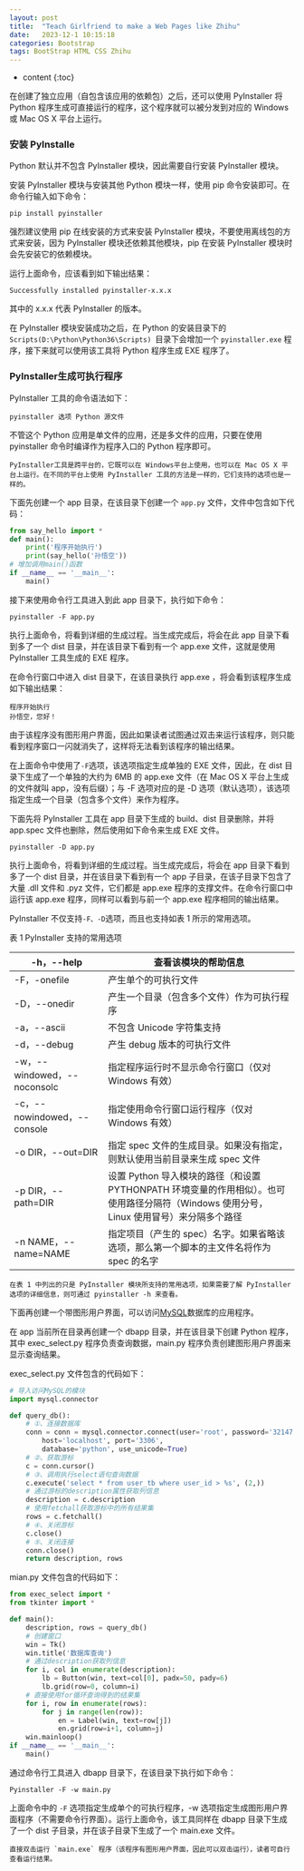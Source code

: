 ```yaml
---
layout: post
title:  "Teach Girlfriend to make a Web Pages like Zhihu"
date:   2023-12-1 10:15:18
categories: Bootstrap
tags: BootStrap HTML CSS Zhihu
---
```


* content
{:toc}

在创建了独立应用（自包含该应用的依赖包）之后，还可以使用 PyInstaller 将 Python 程序生成可直接运行的程序，这个程序就可以被分发到对应的 Windows 或 Mac OS X 平台上运行。

### 安装 PyInstalle
Python 默认并不包含 PyInstaller 模块，因此需要自行安装 PyInstaller 模块。

安装 PyInstaller 模块与安装其他 Python 模块一样，使用 pip 命令安装即可。在命令行输入如下命令：
```shell
pip install pyinstaller
```
强烈建议使用 pip 在线安装的方式来安装 PyInstaller 模块，不要使用离线包的方式来安装，因为 PyInstaller 模块还依赖其他模块，pip 在安装 PyInstaller 模块时会先安装它的依赖模块。

运行上面命令，应该看到如下输出结果：
```shell
Successfully installed pyinstaller-x.x.x
```
其中的 x.x.x 代表 PyInstaller 的版本。

在 PyInstaller 模块安装成功之后，在 Python 的安装目录下的`Scripts(D:\Python\Python36\Scripts) `目录下会增加一个 `pyinstaller.exe` 程序，接下来就可以使用该工具将 Python 程序生成 EXE 程序了。
### PyInstaller生成可执行程序
PyInstaller 工具的命令语法如下：
```
pyinstaller 选项 Python 源文件
```
不管这个 Python 应用是单文件的应用，还是多文件的应用，只要在使用 pyinstaller 命令时编译作为程序入口的 Python 程序即可。
```
PyInstaller工具是跨平台的，它既可以在 Windows平台上使用，也可以在 Mac OS X 平台上运行。在不同的平台上使用 PyInstaller 工具的方法是一样的，它们支持的选项也是一样的。
```

下面先创建一个 app 目录，在该目录下创建一个 `app.py` 文件，文件中包含如下代码：
```python
from say_hello import *
def main():
    print('程序开始执行')
    print(say_hello('孙悟空'))
# 增加调用main()函数
if __name__ == '__main__':
    main()
```
接下来使用命令行工具进入到此 app 目录下，执行如下命令：
```shell
pyinstaller -F app.py
```
执行上面命令，将看到详细的生成过程。当生成完成后，将会在此 app 目录下看到多了一个 dist 目录，并在该目录下看到有一个 app.exe 文件，这就是使用 PyInstaller 工具生成的 EXE 程序。

在命令行窗口中进入 dist 目录下，在该目录执行 app.exe ，将会看到该程序生成如下输出结果：
```
程序开始执行
孙悟空，您好！
```
由于该程序没有图形用户界面，因此如果读者试图通过双击来运行该程序，则只能看到程序窗口一闪就消失了，这样将无法看到该程序的输出结果。

在上面命令中使用了`-F`选项，该选项指定生成单独的 EXE 文件，因此，在 dist 目录下生成了一个单独的大约为 6MB 的 app.exe 文件（在 Mac OS X 平台上生成的文件就叫 app，没有后缀）；与 -F 选项对应的是 -D 选项（默认选项），该选项指定生成一个目录（包含多个文件）来作为程序。

下面先将 PyInstaller 工具在 app 目录下生成的 build、dist 目录删除，并将 app.spec 文件也删除，然后使用如下命令来生成 EXE 文件。
```shell
pyinstaller -D app.py
```
执行上面命令，将看到详细的生成过程。当生成完成后，将会在 app 目录下看到多了一个 dist 目录，并在该目录下看到有一个 app 子目录，在该子目录下包含了大量 .dll 文件和 .pyz 文件，它们都是 app.exe 程序的支撑文件。在命令行窗口中运行该 app.exe 程序，同样可以看到与前一个 app.exe 程序相同的输出结果。

PyInstaller 不仅支持` -F、-D `选项，而且也支持如表 1 所示的常用选项。

表 1 PyInstaller 支持的常用选项

|-h，--help	     |查看该模块的帮助信息 |
|----------------|--------------------|
|-F，-onefile	   |产生单个的可执行文件 | 
|-D，--onedir	   |产生一个目录（包含多个文件）作为可执行程序|
|-a，--ascii	   |不包含 Unicode 字符集支持|
|-d，--debug	   |产生 debug 版本的可执行文件|
|-w，--windowed，--noconsolc |指定程序运行时不显示命令行窗口（仅对 Windows 有效）|
|-c，--nowindowed，--console  |指定使用命令行窗口运行程序（仅对 Windows 有效）|
|-o DIR，--out=DIR	          |指定 spec 文件的生成目录。如果没有指定，则默认使用当前目录来生成 spec 文件|
|-p DIR，--path=DIR	          |设置 Python 导入模块的路径（和设置 PYTHONPATH 环境变量的作用相似）。也可使用路径分隔符（Windows 使用分号，Linux 使用冒号）来分隔多个路径|
|-n NAME，--name=NAME	        |指定项目（产生的 spec）名字。如果省略该选项，那么第一个脚本的主文件名将作为 spec 的名字|
```
在表 1 中列出的只是 PyInstaller 模块所支持的常用选项，如果需要了解 PyInstaller 选项的详细信息，则可通过 pyinstaller -h 来查看。
```

下面再创建一个带图形用户界面，可以访问[MySQL](https://c.biancheng.net/mysql/)数据库的应用程序。

在 app 当前所在目录再创建一个 dbapp 目录，并在该目录下创建 Python 程序，其中 exec_select.py 程序负责查询数据，main.py 程序负责创建图形用户界面来显示查询结果。

exec_select.py 文件包含的代码如下：
```python
# 导入访问MySQL的模块
import mysql.connector

def query_db():
    # ①、连接数据库
    conn = conn = mysql.connector.connect(user='root', password='32147',
        host='localhost', port='3306',
        database='python', use_unicode=True)
    # ②、获取游标
    c = conn.cursor()
    # ③、调用执行select语句查询数据
    c.execute('select * from user_tb where user_id > %s', (2,))
    # 通过游标的description属性获取列信息
    description = c.description
    # 使用fetchall获取游标中的所有结果集
    rows = c.fetchall()
    # ④、关闭游标
    c.close()
    # ⑤、关闭连接
    conn.close()
    return description, rows
```
mian.py 文件包含的代码如下：
```python
from exec_select import *
from tkinter import *

def main():
    description, rows = query_db()
    # 创建窗口
    win = Tk()
    win.title('数据库查询')
    # 通过description获取列信息
    for i, col in enumerate(description):
        lb = Button(win, text=col[0], padx=50, pady=6)
        lb.grid(row=0, column=i)
    # 直接使用for循环查询得到的结果集
    for i, row in enumerate(rows):
        for j in range(len(row)):
            en = Label(win, text=row[j])
            en.grid(row=i+1, column=j)
    win.mainloop()
if __name__ == '__main__':
    main()
```
通过命令行工具进入 dbapp 目录下，在该目录下执行如下命令：
```shell
Pyinstaller -F -w main.py
```
上面命令中的 `-F` 选项指定生成单个的可执行程序，-w 选项指定生成图形用户界面程序（不需要命令行界面）。运行上面命令，该工具同样在 dbapp 目录下生成了一个 dist 子目录，并在该子目录下生成了一个 main.exe 文件。
```
直接双击运行 `main.exe` 程序（该程序有图形用户界面，因此可以双击运行），读者可自行查看运行结果。
```
